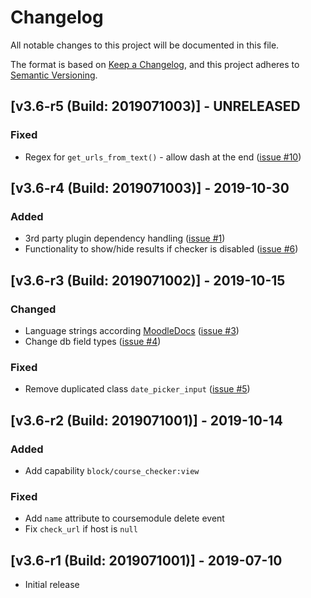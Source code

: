 # Changelog
All notable changes to this project will be documented in this file.

The format is based on [Keep a Changelog](https://keepachangelog.com/en/1.0.0/),
and this project adheres to [Semantic Versioning](https://semver.org/spec/v2.0.0.html).

## [v3.6-r5 (Build: 2019071003)] - UNRELEASED
### Fixed
- Regex for `get_urls_from_text()` - allow dash at the end ([issue #10](https://github.com/ffhs/moodle-block_course_checker/issues/10))

## [v3.6-r4 (Build: 2019071003)] - 2019-10-30
### Added
- 3rd party plugin dependency handling ([issue #1](https://github.com/ffhs/moodle-block_course_checker/issues/1))
- Functionality to show/hide results if checker is disabled ([issue #6](https://github.com/ffhs/moodle-block_course_checker/issues/6))

## [v3.6-r3 (Build: 2019071002)] - 2019-10-15
### Changed
- Language strings according [MoodleDocs](https://docs.moodle.org/dev/Plugin_contribution_checklist#Strings) ([issue #3](https://github.com/ffhs/moodle-block_course_checker/issues/3))
- Change db field types ([issue #4](https://github.com/ffhs/moodle-block_course_checker/issues/4))

### Fixed
- Remove duplicated class `date_picker_input` ([issue #5](https://github.com/ffhs/moodle-block_course_checker/issues/5))

## [v3.6-r2 (Build: 2019071001)] - 2019-10-14
### Added
- Add capability `block/course_checker:view`

### Fixed
- Add `name` attribute to coursemodule delete event
- Fix `check_url` if host is `null`

## [v3.6-r1 (Build: 2019071001)] - 2019-07-10
- Initial release